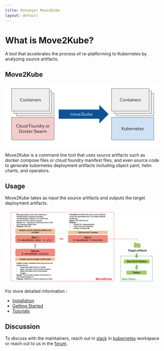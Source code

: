 ```yaml
---
title: Konveyor Move2Kube
layout: default
---
```


# What is Move2Kube?

A tool that accelerates the process of re-platforming to Kubernetes by analyzing source artifacts.

## Move2Kube

![move2kube](images/move2kube.png)

Move2Kube is a command line tool that uses source artifacts such as docker compose files or cloud foundry manifest files, and even source code to generate kubernetes deployment artifacts including object yaml, helm charts, and operators.

## Usage

Move2Kube takes as input the source artifacts and outputs the target deployment artifacts.

![Move2Kube-Usage](images/usage.png)

For more detailed information :
* [Installation](./install.md)
* [Getting Started](./GettingStarted.md)
* [Tutorials](./Tutorial.md)

## Discussion

To discuss with the maintainers, reach out in [slack](https://kubernetes.slack.com/archives/CR85S82A2) in [kubernetes](https://slack.k8s.io/) workspace or reach out to us in the [forum](https://groups.google.com/g/konveyorio).
